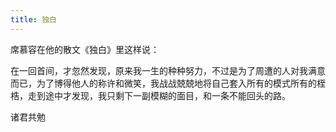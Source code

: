 ```yaml
---
title: 独白
---
```

席慕容在他的散文《独白》里这样说：

在一回首间，才忽然发现，原来我一生的种种努力，不过是为了周遭的人对我满意而已，为了博得他人的称许和微笑，我战战兢兢地将自己套入所有的模式所有的桎梏，走到途中才发现，我只剩下一副模糊的面目，和一条不能回头的路。

诸君共勉